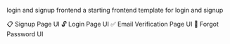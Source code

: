 login and signup frontend
a starting frontend template for login and signup

📋 Signup Page UI
🔓 Login Page UI
✅ Email Verification Page UI
🔄 Forgot Password UI
